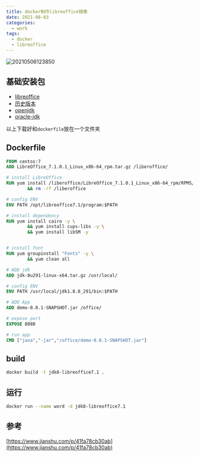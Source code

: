 ```yaml
---
title: docker制作libreoffice镜像
date: 2021-08-03
categories:
  - work
tags:
  - docker
  - libreoffice
---
```



![20210506123850](https://gitee.com/snowyan/image/raw/master/md/20210506123850.png)

<!-- more -->

## 基础安装包

- [libreoffice](https://www.libreofficechina.org/)
- [历史版本](https://downloadarchive.documentfoundation.org/libreoffice/old/)
- [openjdk](https://mirrors.tuna.tsinghua.edu.cn/AdoptOpenJDK/8/jdk/x64/linux/)
- [oracle-jdk](https://www.oracle.com/cn/java/technologies/javase/javase-jdk8-downloads.html)

以上下载好和`dockerfile`放在一个文件夹

## Dockerfile

```dockerfile
FROM centos:7
ADD LibreOffice_7.1.0.1_Linux_x86-64_rpm.tar.gz /liberoffice/

# install LibreOffice
RUN yum install /liberoffice/LibreOffice_7.1.0.1_Linux_x86-64_rpm/RPMS/* -y \
        && rm -rf /liberoffice

# config ENV
ENV PATH /opt/libreoffice7.1/program:$PATH

# install dependency
RUN yum install cairo -y \
        && yum install cups-libs -y \
        && yum install libSM -y


# install font 
RUN yum groupinstall "Fonts" -y \
        && yum clean all

# ADD jdk
ADD jdk-8u291-linux-x64.tar.gz /usr/local/

# config ENV
ENV PATH /usr/local/jdk1.8.0_291/bin:$PATH

# ADD App
ADD demo-0.0.1-SNAPSHOT.jar /office/

# expose port
EXPOSE 8080

# run app
CMD ["java","-jar","/office/demo-0.0.1-SNAPSHOT.jar"]
```

## build

```bash
docker build -t jdk8-libreoffice7.1 .
```

## 运行

```bash
docker run --name word -d jdk8-libreoffice7.1
```

## 参考

[https://www.jianshu.com/p/41fa78cb30ab](https://www.jianshu.com/p/41fa78cb30ab)
